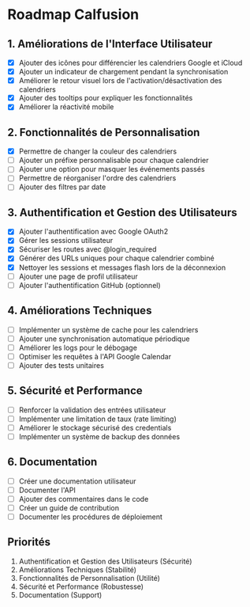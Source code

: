 # Roadmap Calfusion

## 1. Améliorations de l'Interface Utilisateur
- [x] Ajouter des icônes pour différencier les calendriers Google et iCloud
- [x] Ajouter un indicateur de chargement pendant la synchronisation
- [x] Améliorer le retour visuel lors de l'activation/désactivation des calendriers
- [x] Ajouter des tooltips pour expliquer les fonctionnalités
- [x] Améliorer la réactivité mobile

## 2. Fonctionnalités de Personnalisation
- [x] Permettre de changer la couleur des calendriers
- [ ] Ajouter un préfixe personnalisable pour chaque calendrier
- [ ] Ajouter une option pour masquer les événements passés
- [ ] Permettre de réorganiser l'ordre des calendriers
- [ ] Ajouter des filtres par date

## 3. Authentification et Gestion des Utilisateurs
- [x] Ajouter l'authentification avec Google OAuth2
- [x] Gérer les sessions utilisateur
- [x] Sécuriser les routes avec @login_required
- [x] Générer des URLs uniques pour chaque calendrier combiné
- [x] Nettoyer les sessions et messages flash lors de la déconnexion
- [ ] Ajouter une page de profil utilisateur
- [ ] Ajouter l'authentification GitHub (optionnel)

## 4. Améliorations Techniques
- [ ] Implémenter un système de cache pour les calendriers
- [ ] Ajouter une synchronisation automatique périodique
- [ ] Améliorer les logs pour le débogage
- [ ] Optimiser les requêtes à l'API Google Calendar
- [ ] Ajouter des tests unitaires

## 5. Sécurité et Performance
- [ ] Renforcer la validation des entrées utilisateur
- [ ] Implémenter une limitation de taux (rate limiting)
- [ ] Améliorer le stockage sécurisé des credentials
- [ ] Implémenter un système de backup des données

## 6. Documentation
- [ ] Créer une documentation utilisateur
- [ ] Documenter l'API
- [ ] Ajouter des commentaires dans le code
- [ ] Créer un guide de contribution
- [ ] Documenter les procédures de déploiement

## Priorités
1. Authentification et Gestion des Utilisateurs (Sécurité)
2. Améliorations Techniques (Stabilité)
3. Fonctionnalités de Personnalisation (Utilité)
4. Sécurité et Performance (Robustesse)
5. Documentation (Support) 